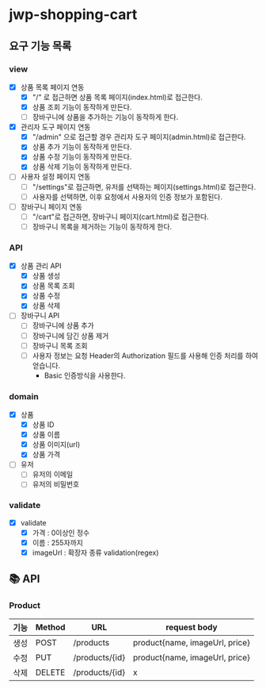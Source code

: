 # jwp-shopping-cart

## 요구 기능 목록

### view

- [x] 상품 목록 페이지 연동
    - [x] "/" 로 접근하면 상품 목록 페이지(index.html)로 접근한다.
    - [x] 상품 조회 기능이 동작하게 만든다.
    - [ ] 장바구니에 상품을 추가하는 기능이 동작하게 한다.
- [x] 관리자 도구 페이지 연동
    - [x] "/admin" 으로 접근할 경우 관리자 도구 페이지(admin.html)로 접근한다.
    - [x] 상품 추가 기능이 동작하게 만든다.
    - [x] 상품 수정 기능이 동작하게 만든다.
    - [x] 상품 삭제 기능이 동작하게 만든다.
- [ ] 사용자 설정 페이지 연동
    - [ ] "/settings"로 접근하면, 유저를 선택하는 페이지(settings.html)로 접근한다.
    - [ ] 사용자를 선택하면, 이후 요청에서 사용자의 인증 정보가 포함된다.
- [ ] 장바구니 페이지 연동
    - [ ] "/cart"로 접근하면, 장바구니 페이지(cart.html)로 접근한다.
    - [ ] 장바구니 목록을 제거하는 기능이 동작하게 한다.

### API

- [x] 상품 관리 API
    - [x] 상품 생성
    - [x] 상품 목록 조회
    - [x] 상품 수정
    - [x] 상품 삭제

- [ ] 장바구니 API
    - [ ] 장바구니에 상품 추가
    - [ ] 장바구니에 담긴 상품 제거
    - [ ] 장바구니 목록 조회
    - [ ] 사용자 정보는 요청 Header의 Authorization 필드를 사용해 인증 처리를 하여 얻습니다.
        - Basic 인증방식을 사용한다.

### domain

- [x] 상품
    - [x] 상품 ID
    - [x] 상품 이름
    - [x] 상품 이미지(url)
    - [x] 상품 가격

- [ ] 유저
    - [ ] 유저의 이메일
    - [ ] 유저의 비밀번호

### validate

- [x] validate
    - [x] 가격 : 0이상인 정수
    - [x] 이름 : 255자까지
    - [x] imageUrl : 확장자 종류 validation(regex)

## 📚 API

### Product

| 기능 | Method | URL             | request body                   |
|----|--------|-----------------|--------------------------------|
| 생성 | POST   | /products       | product{name, imageUrl, price} |
| 수정 | PUT    | /products/{id}  | product{name, imageUrl, price} |
| 삭제 | DELETE | /products/{id}  | x                              |
